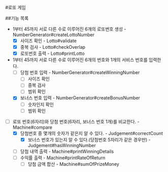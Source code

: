 #로또 게임

##기능 목록
- 1부터 45까지 서로 다른 수로 이루어진 6개의 로또번호 생성 - NumberGenerator#createLottoNumber
  - [x] 사이즈 확인 - Lotto#validate
  - [x] 중복 검사 - Lotto#checkOverlap
  - [x] 로또번호 출력 - Lotto#printLotto
- 1부터 45까지 서로 다른 수로 이루어진 6개의 번호와 1개의 서비스 번호를 입력한다.
  - [ ] 당첨 번호 입력 - NumberGenerator#createWinningNumber
    - [ ] 사이즈 확인
    - [ ] 중복 검사
    - [ ] 범위 확인
  - [x] 보너스 번호 입력 - NumberGenerator#createBonusNumber
    - [ ] 숫자인지 확인
    - [ ] 범위 확인
- [ ] 로또 번호(6자리)와 당첨 번호(6자리, 보너스 번호 1개)를 비교한다. - Machine#compare
  - [x] 당첨번호 중 몇개의 숫자가 같은지 알 수 있다. - Judgement#correctCount
    - [x] 보너스 번호가 있는지 알 수 있다.(당첨번호 5자리가 같은 경우만) - Judgement#hasWinningNumber
  - [ ] 당첨 내역 출력 - Machine#printWinningDetails
  - [ ] 수익률 출력 - Machine#printRateOfReturn
    - [ ] 당첨 금액 합산 - Machine#sumOfPrizeMoney
